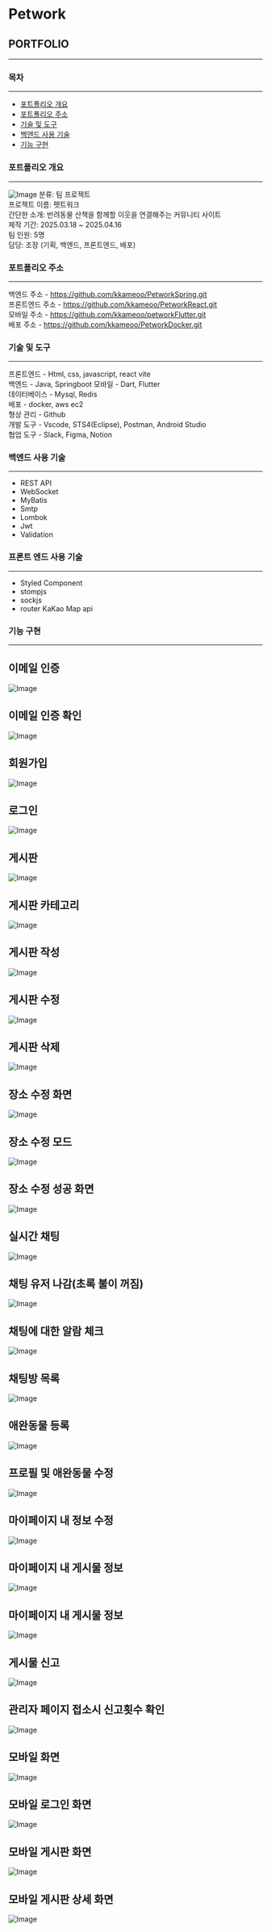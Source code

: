 # Petwork
## PORTFOLIO
***
### 목차
***
- [포트폴리오 개요](https://github.com/kkameoo/PetworkSpring#포트폴리오-개요)
- [포트폴리오 주소](https://github.com/kkameoo/PetworkSpring#포트폴리오-주소)
- [기술 및 도구](https://github.com/kkameoo/PetworkSpring#기술-및-도구)
- [백엔드 사용 기술](https://github.com/kkameoo/PetworkSpring#백엔드-사용-기술)
- [기능 구현](https://github.com/kkameoo/PetworkSpring#기능-구현)
### 포트폴리오 개요
***
![Image](https://github.com/user-attachments/assets/fcbfd3d9-7651-4bcd-a9d2-a8548b8660e2)
분류: 팀 프로젝트  
프로젝트 이름: 펫트워크  
간단한 소개: 반려동물 산책을 함께할 이웃을 연결해주는 커뮤니티 사이트  
제작 기간: 2025.03.18 ~ 2025.04.16  
팀 인원: 5명    
담당: 조장 (기획, 백엔드, 프론트엔드, 배포)

### 포트폴리오 주소
***
백엔드 주소 - https://github.com/kkameoo/PetworkSpring.git  
프론트엔드 주소 - https://github.com/kkameoo/PetworkReact.git  
모바일 주소 - https://github.com/kkameoo/petworkFlutter.git    
배포 주소 - https://github.com/kkameoo/PetworkDocker.git  
### 기술 및 도구
***
프론트엔드 - Html, css, javascript, react vite            
백엔드 - Java, Springboot 
모바일 - Dart, Flutter  
데이터베이스 - Mysql, Redis  
배포 - docker, aws ec2    
형상 관리 - Github       
개발 도구 - Vscode, STS4(Eclipse), Postman, Android Studio    
협업 도구 - Slack, Figma, Notion  
      
### 백엔드 사용 기술
***
- REST API
- WebSocket
- MyBatis
- Smtp
- Lombok
- Jwt
- Validation

### 프론트 엔드 사용 기술
***
- Styled Component
- stompjs
- sockjs  
- router
  KaKao Map api  
### 기능 구현
***
##  이메일 인증
![Image](https://github.com/user-attachments/assets/6a5179df-7c85-41f2-8ace-240ea93be97f)  
##  이메일 인증 확인  
![Image](https://github.com/user-attachments/assets/82af3861-3603-4ab9-ab9e-7b5c68170d4f)  
##  회원가입 
![Image](https://github.com/user-attachments/assets/32b13361-2923-4e3a-bce7-52a0046e6c30)  
##  로그인 
![Image](https://github.com/user-attachments/assets/f5d3d4a1-9555-41b4-8631-556ca979a3ab)  
##  게시판 
![Image](https://github.com/user-attachments/assets/ec0eba50-7bfc-497b-a167-0873c0fd0e1f)  
##  게시판 카테고리
![Image](https://github.com/user-attachments/assets/99621156-5290-4589-aac9-6e8a25679883)  
##  게시판 작성  
![Image](https://github.com/user-attachments/assets/cc82a859-c700-421d-b731-6c3bd52acfed)  
##  게시판 수정  
![Image](https://github.com/user-attachments/assets/260534ca-0cb1-457a-91bd-d3985f572c9a) 
##  게시판 삭제  
![Image](https://github.com/user-attachments/assets/dc9efe4a-b4ea-4dfa-bbbf-4f131b4415d9)  
##  장소 수정 화면  
![Image](https://github.com/user-attachments/assets/cbc5b6ba-4443-4250-9e2b-7f6cd851ecb1)  
##  장소 수정 모드  
![Image](https://github.com/user-attachments/assets/e9c47e4c-4baf-448e-8e5a-65ff3b3fc541)    
##  장소 수정 성공 화면  
![Image](https://github.com/user-attachments/assets/33e58339-c5a0-4c52-a179-b870a02f8138)  
##  실시간 채팅  
![Image](https://github.com/user-attachments/assets/df1205c9-c34e-4198-8997-b329a8e97ace)  
##  채팅 유저 나감(초록 불이 꺼짐)  
![Image](https://github.com/user-attachments/assets/7f5268e3-4d46-4a9c-8e60-db46220a71db)  
##  채팅에 대한 알람 체크
![Image](https://github.com/user-attachments/assets/93b327e7-d115-4f8e-a1b2-068d41c0d83e)  
##  채팅방 목록  
![Image](https://github.com/user-attachments/assets/0df5ff5a-3a08-40fe-9b0e-f056ea9f81bf)  
##  애완동물 등록  
![Image](https://github.com/user-attachments/assets/b92544a1-493e-48ef-b60e-1bdc29e3909f)  
##  프로필 및 애완동물 수정   
![Image](https://github.com/user-attachments/assets/a057f81a-a9b1-4421-b893-8aeda140e14b)  
##  마이페이지 내 정보 수정     
![Image](https://github.com/user-attachments/assets/34f050fd-bb03-422e-a7b9-a1e604e9f064)  
##  마이페이지 내 게시물 정보     
![Image](https://github.com/user-attachments/assets/ae1bb24a-f405-4495-b1eb-0f4e0591b341)  
##  마이페이지 내 게시물 정보     
![Image](https://github.com/user-attachments/assets/ae1bb24a-f405-4495-b1eb-0f4e0591b341)  
##  게시물 신고     
![Image](https://github.com/user-attachments/assets/fe457180-7a25-43ff-9906-ea8ac8f1b698)  
##  관리자 페이지 접소시 신고횟수 확인     
![Image](https://github.com/user-attachments/assets/549e6f66-f4d6-44f0-a775-3b9e846fd7ad)  
##  모바일 화면     
![Image](https://github.com/user-attachments/assets/5c6612b0-917b-4330-83df-632a74caf443)  
##  모바일 로그인 화면     
![Image](https://github.com/user-attachments/assets/c3422cad-136f-4533-b714-d730e2d85fdf)  
##  모바일 게시판 화면     
![Image](https://github.com/user-attachments/assets/75847d31-8501-44ed-99ba-5ae87a312cf8)  
##  모바일 게시판 상세 화면     
![Image](https://github.com/user-attachments/assets/be29a806-3060-4bf3-a660-9d18917118d2)  



